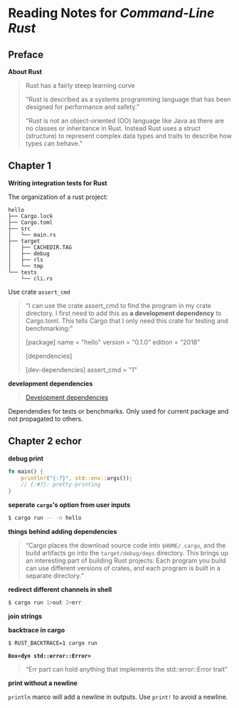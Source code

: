 # Reading Notes for _Command-Line Rust_

## Preface

**About Rust**

> Rust has a fairly steep learning curve
>
> “Rust is described as a systems programming language that has been designed for performance and safety.”
>
> “Rust is not an object-oriented (OO) language like Java as there are no classes or inheritance in Rust. Instead Rust uses a struct (structure) to represent complex data types and traits to describe how types can behave.”

## Chapter 1

**Writing integration tests for Rust**

The organization of a rust project:

```
hello
├── Cargo.lock
├── Cargo.toml
├── src
│   └── main.rs
├── target
│   ├── CACHEDIR.TAG
│   ├── debug
│   ├── rls
│   └── tmp
└── tests
    └── cli.rs
```

Use crate `assert_cmd` 

> “I can use the crate assert_cmd to find the program in my crate directory. I first need to add this as **a development dependency** to Cargo.toml. This tells Cargo that I only need this crate for testing and benchmarking:”
>
> [package]
> name = "hello"
> version = "0.1.0"
> edition = "2018"
>
> [dependencies]
>
> [dev-dependencies]
> assert_cmd = "1"

**development dependencies**

> [Development dependencies](https://doc.rust-lang.org/rust-by-example/testing/dev_dependencies.html)

Dependendies for tests or benchmarks. Only used for current package and not propagated to others.

## Chapter 2 echor

**debug print**

```rust
fn main() {
    println!("{:?}", std::env::args());
    // {:#?}: pretty-printing
}
```

**seperate `cargo`'s option from user inputs**

```bash
$ cargo run -- -n hello
```

**things behind adding dependencies**

> “Cargo places the download source code into `$HOME/.cargo`, and the build artifacts go into the `target/debug/deps` directory. This brings up an interesting part of building Rust projects: Each program you build can use different versions of crates, and each program is built in a separate directory.”
>

**redirect different channels in shell**

```bash
$ cargo run 1>out 2>err
```

**join strings**

**backtrace in cargo**

```bash
$ RUST_BACKTRACE=1 cargo run
```

**`Box<dyn std::error::Error>`**

> “Err part can hold anything that implements the std::error::Error trait”
>

**print without a newline**

`println` marco will add a newline in outputs. Use `print!` to avoid a newline. 
